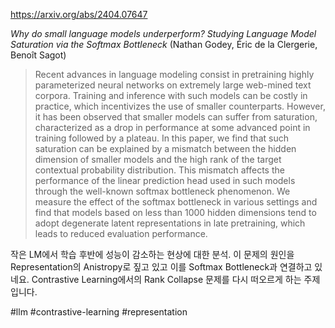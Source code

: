 https://arxiv.org/abs/2404.07647

*Why do small language models underperform? Studying Language Model Saturation via the Softmax Bottleneck* (Nathan Godey, Éric de la Clergerie, Benoît Sagot)

> Recent advances in language modeling consist in pretraining highly parameterized neural networks on extremely large web-mined text corpora. Training and inference with such models can be costly in practice, which incentivizes the use of smaller counterparts. However, it has been observed that smaller models can suffer from saturation, characterized as a drop in performance at some advanced point in training followed by a plateau. In this paper, we find that such saturation can be explained by a mismatch between the hidden dimension of smaller models and the high rank of the target contextual probability distribution. This mismatch affects the performance of the linear prediction head used in such models through the well-known softmax bottleneck phenomenon. We measure the effect of the softmax bottleneck in various settings and find that models based on less than 1000 hidden dimensions tend to adopt degenerate latent representations in late pretraining, which leads to reduced evaluation performance.

작은 LM에서 학습 후반에 성능이 감소하는 현상에 대한 분석. 이 문제의 원인을 Representation의 Anistropy로 짚고 있고 이를 Softmax Bottleneck과 연결하고 있네요. Contrastive Learning에서의 Rank Collapse 문제를 다시 떠오르게 하는 주제입니다.

#llm #contrastive-learning #representation 
